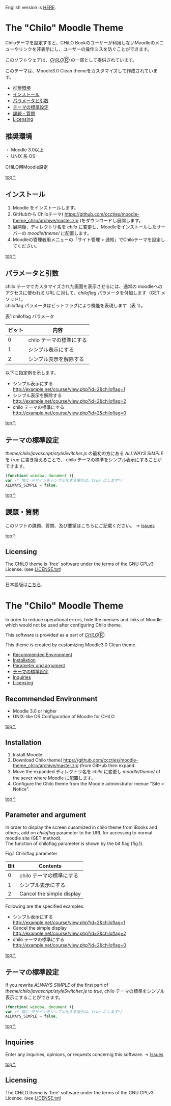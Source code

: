 English version is [HERE](#top_e).

# <a name="top">The "Chilo" Moodle Theme</a>

Chiloテーマを設定すると、CHiLO Bookのユーザーが利用しないMoodleのメニューやリンクを非表示にし、ユーザーの操作ミスを防ぐことができます。

このソフトウェアは、[_CHiLO_](http://www.cccties.org/activities/chilo/)Ⓡ の一部として提供されています。

このテーマは、Moodle3.0 Clean themeをカスタマイズして作成されています。

* [推奨環境](#no_1)
* [インストール](#no_2)
* [パラメータと引数](#no_3)
* [テーマの標準設定](#no_4)
* [課題・質問](#no_5)
* [Licensing](#no_6)

## <a name="no_1">推奨環境</a> 

・ Moodle 3.0以上  
・ UNIX 系 OS

CHiLO用Moodle設定

[top↑](#top)

## <a name="no_2">インストール</a>

1. Moodle をインストールします。
2. GitHubから Chiloテーマ( https://github.com/cccties/moodle-theme_chilo/archive/master.zip
)をダウンロードし展開します。
3. 展開後、ディレクトリ名を _chilo_ に変更し、Moodleをインストールしたサーバーの _moodle/theme/_ に配置します。
4. Moodleの管理者用メニューの「サイト管理 > 通知」でChiloテーマを設定してください。

[top↑](#top)

## <a name="no_3">パラメータと引数</a>

chilo テーマでカスタマイズされた画面を表示させるには、通常の moodleへのアクセスに使われる URL に対して、_chiloflag_ パラメータを付加します（GET メソッド）。  
chiloflag パラメータはビットフラグにより機能を表現します（表 1）。

表1 chiloflag パラメータ

|ビット|内容|
|---|---|
|0|chilo テーマの標準にする|
|1|シンプル表示にする|
|2|シンプル表示を解除する|

以下に指定例を示します。

* シンプル表示にする  
http://example.net/course/view.php?id=2&chiloflag=1
* シンプル表示を解除する  
http://example.net/course/view.php?id=2&chiloflag=2
* chilo テーマの標準にする  
http://example.net/course/view.php?id=2&chiloflag=0

[top↑](#top)

## <a name="no_4">テーマの標準設定</a>

_theme/chilo/javascript/styleSwitcher.js_ の最初の方にある _ALLWAYS SIMPLE_ を _true_ に書き換えることで、
chilo テーマの標準をシンプル表示にすることができます。

```javascript
(function( window, document ){
var /* 常に デザインをシンプル化する場合は、true にします*/
ALLWAYS_SIMPLE = false,
```
[top↑](#top)

## <a name="no_5">課題・質問</a>

このソフトの課題、質問、及び要望はこちらにご記載ください。
-> [Issues](https://github.com/cccties/moodle-theme_chilo/issues)

[top↑](#top)

## <a name="no_6">Licensing</a>

The CHiLO theme is 'free' software under the terms of the GNU GPLv3 License. (see [LICENSE.txt](LICENSE.txt)) 


***
日本語版は[こちら](#top).

# <a name="top_e">The "Chilo" Moodle Theme</a>

In order to reduce  operational errors, hide the menues and links of Moodle which would not be used after configuring Chilo theme.

This software is provided as a part of [_CHiLO_](http://www.cccties.org/activities/chilo/)Ⓡ.

This theme is created by customizing Moodle3.0 Clean theme.

* [Recommended Environment](#no_1_e)
* [Installation](#no_2_e)
* [Parameter and argument](#no_3_e)
* [テーマの標準設定](#no_4_e)
* [Inquiries](#no_5_e)
* [Licensing](#no_6_e)
 
## <a name="no_1_e">Recommended Environment</a>

* Moodle 3.0 or higher 
* UNIX-like OS Configuration of Moodle for CHiLO 

[top↑](#top_e)

## <a name="no_2_e">Installation</a>

1. Install Moodle.
2. Download Chilo theme( https://github.com/cccties/moodle-theme_chilo/archive/master.zip )from GitHub then expand.
3. Move the expanded ディレクトリ名を _chilo_ に変更し _moodle/theme/_ of the sever where Moodle に配置します。
4. Configure the Chilo theme from the Moodle administrator menue "Site > Notice".

[top↑](#top_e)

## <a name="no_3_e">Parameter and argument</a>

In order to display the screen cusomized in chilo theme from iBooks and others, add on _chiloflag_ parameter to the URL for accessing to normal moodle site (GET method).   
The function of chiloflag parameter is shown by the bit flag (fig.1).

Fig.1 Chiloflag parameter

|Bit|Contents|
|---|---|
|0|chilo テーマの標準にする|
|1|シンプル表示にする|
|2|Cancel the simple display|

Following are the specified examples.

* シンプル表示にする  
http://example.net/course/view.php?id=2&chiloflag=1
* Cancel the simple display  
http://example.net/course/view.php?id=2&chiloflag=2
* chilo テーマの標準にする  
http://example.net/course/view.php?id=2&chiloflag=0

[top↑](#top)

## <a name="no_4_e">テーマの標準設定</a>

If you rewrite _ALWAYS SIMPLE_ of the first part of _theme/chilo/javascript/styleSwitcher.js_ to _true_, 
chilo テーマの標準をシンプル表示にすることができます。

```javascript
(function( window, document ){
var /* 常に デザインをシンプル化する場合は、true にします*/
ALLWAYS_SIMPLE = false,
```

[top↑](#top)

## <a name="no_5_e">Inquiries</a>

Enter any inquiries, opinions, or requests concernig this software.
-> [Issues](https://github.com/cccties/moodle-theme_chilo/issues)

[top↑](#top_e)

## <a name="no_6_e">Licensing</a>

The CHiLO theme is 'free' software under the terms of the GNU GPLv3 License. (see [LICENSE.txt](LICENSE.txt)) 

